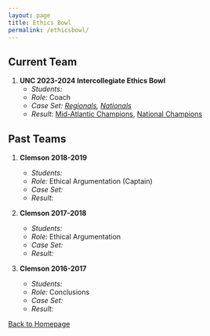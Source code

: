 ```yaml
---
layout: page
title: Ethics Bowl
permalink: /ethicsbowl/
---
```


## Current Team

1. **UNC 2023-2024 Intercollegiate Ethics Bowl**
   - *Students:*
   - *Role:* Coach
   - *Case Set: [Regionals](https://growthzonecmsprodeastus.azureedge.net/sites/36/2023/09/REB-Cases-2023-Final_9_5_2023.pdf), [Nationals](https://growthzonecmsprodeastus.azureedge.net/sites/36/2023/12/2024-APPE-IEB-National-Case-Set-1.pdf)* 
   - *Result:* [Mid-Atlantic Champions](https://alumni.unc.edu/news/unc-wins-ethics-bowl-national-championship/), [National Champions](https://www.unc.edu/posts/2024/03/15/ethics-bowl-team-takes-national-title/) 

   

## Past Teams

1. **Clemson 2018-2019**
   - *Students:* 
   - *Role:* Ethical Argumentation (Captain)
   - *Case Set:* 
   - *Result:*
     
2. **Clemson 2017-2018**
   - *Students:*
   - *Role:* Ethical Argumentation
   - *Case Set:* 
   - *Result:* 

3. **Clemson 2016-2017**
   - *Students:*
   - *Role:* Conclusions
   - *Case Set:* 
   - *Result:*
     
[Back to Homepage](index.md)
   


